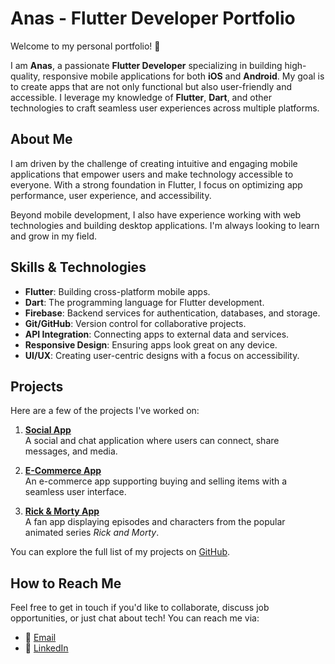 # Anas - Flutter Developer Portfolio

Welcome to my personal portfolio! 👋

I am **Anas**, a passionate **Flutter Developer** specializing in building high-quality, responsive mobile applications for both **iOS** and **Android**. My goal is to create apps that are not only functional but also user-friendly and accessible. I leverage my knowledge of **Flutter**, **Dart**, and other technologies to craft seamless user experiences across multiple platforms.

## About Me

I am driven by the challenge of creating intuitive and engaging mobile applications that empower users and make technology accessible to everyone. With a strong foundation in Flutter, I focus on optimizing app performance, user experience, and accessibility.

Beyond mobile development, I also have experience working with web technologies and building desktop applications. I'm always looking to learn and grow in my field.

## Skills & Technologies

- **Flutter**: Building cross-platform mobile apps.
- **Dart**: The programming language for Flutter development.
- **Firebase**: Backend services for authentication, databases, and storage.
- **Git/GitHub**: Version control for collaborative projects.
- **API Integration**: Connecting apps to external data and services.
- **Responsive Design**: Ensuring apps look great on any device.
- **UI/UX**: Creating user-centric designs with a focus on accessibility.

## Projects

Here are a few of the projects I've worked on:

1. **[Social App](https://github.com/AnasNasr-afk/social-application)**  
   A social and chat application where users can connect, share messages, and media.

2. **[E-Commerce App](https://github.com/AnasNasr-afk/galsa_trial2)**  
   An e-commerce app supporting buying and selling items with a seamless user interface.

3. **[Rick & Morty App](https://github.com/AnasNasr-afk/rickAndMorty)**  
   A fan app displaying episodes and characters from the popular animated series *Rick and Morty*.

You can explore the full list of my projects on [GitHub](https://github.com/AnasNasr-afk).

## How to Reach Me

Feel free to get in touch if you'd like to collaborate, discuss job opportunities, or just chat about tech! You can reach me via:

- 📧 [Email](mailto:anas.nasr132003@gmail.com)
- 🔗 [LinkedIn](https://linkedin.com/in/anas-nasr-8a9925255)
